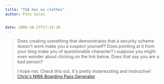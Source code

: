 ```yaml
---
title: "TSA has no clothes"
author: Pito Salas


date: 2006-10-27T17:25:28
---
```



>
> Does creating something that demonstrates that a security scheme doesn't
> work make you a suspect yourself? Does pointing at it from your blog make
> you of questionable character? I suppose you might even wonder about
> clicking on the link below. Does that say you are a bad person?
>
> I hope not. Check this out, it's pretty insterezsting and instructive!
> [Chris's NWA Boarding Pass
> Generator](<http://www.dubfire.net/boarding_pass/>)


